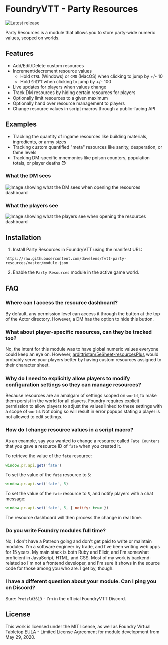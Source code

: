 # FoundryVTT - Party Resources

![Latest release](https://img.shields.io/github/v/release/davelens/fvtt-party-resources?style=for-the-badge)

Party Resources is a module that allows you to store party-wide numeric values,
scoped on worlds.

## Features
* Add/Edit/Delete custom resources
* Increment/decrement resource values
  * Hold `CTRL` (Windows) or `CMD` (MacOS) when clicking to jump by +/- 10
  * Hold `SHIFT` when clicking to jump by +/- 100
* Live updates for players when values change
* Track DM resources by hiding certain resources for players
* Optionally limit resources to a given maximum
* Optionally hand over resource management to players
* Change resource values in script macros through a public-facing API

## Examples
* Tracking the quantity of ingame resources like building materials, ingredients, or army sizes
* Tracking custom quantified "meta" resources like sanity, desperation, or fame levels
* Tracking DM-specific mnemonics like poison counters, population totals, or player deaths 😈

### What the DM sees
![Image showing what the DM sees when opening the resources dashboard](https://davelens.be/screenshots/party-resources-dm.jpg?t=1607638881)

### What the players see
![Image showing what the players see when opening the resources dashboard](https://davelens.be/screenshots/party-resources-players.jpg?t=1607638881)

## Installation
1. Install Party Resources in FoundryVTT using the manifest URL:
```
https://raw.githubusercontent.com/davelens/fvtt-party-resources/master/module.json
```
2. Enable the `Party Resources` module in the active game world.

## FAQ
### Where can I access the resource dashboard?

By default, any permission level can access it through the button at the top of the Actor directory. However, a DM has the option to hide this button.

### What about player-specific resources, can they be tracked too?

No, the intent for this module was to have global numeric values everyone could keep an eye on. However, [ardittristan/5eSheet-resourcesPlus](https://github.com/ardittristan/5eSheet-resourcesPlus) would probably serve your players better by having custom resources assigned to their character sheet.

### Why do I need to explicitly allow players to modify configuration settings so they can manage resources?

Because resources are an amalgam of settings scoped on `world`, to make them persist in the world for all players. Foundry requires explicit permission to allow players to adjust the values linked to these settings with a scope of `world`. Not doing so will result in error popups stating a player is not allowed to edit settings.

### How do I change resource values in a script macro?
As an example, say you wanted to change a resource called `Fate Counters` that you gave a resource ID of `fate` when you created it.

To retrieve the value of the `fate` resource:
```js
window.pr.api.get('fate')
```

To set the value of the `fate` resource to `5`:
```js
window.pr.api.set('fate', 5)
```

To set the value of the `fate` resource to `5`, and notify players with a chat
message:
```js
window.pr.api.set('fate', 5, { notify: true })
```

The resource dashboard will then process the change in real time.

### Do you write Foundry modules full time?

No, I don't have a Patreon going and don't get paid to write or maintain modules. I'm a software engineer by trade, and I've been writing web apps for 15 years. My main stack is both Ruby and Elixir, and I'm somewhat proficient in JavaScript, HTML, and CSS. Most of my work is backend-related so I'm not a frontend developer, and I'm sure it shows in the source code for those among you who are. I get by, though.

### I have a different question about your module. Can I ping you on Discord?

Sure: `Pretzl#3613` - I'm in the official FoundryVTT Discord.

## License
This work is licensed under the MIT license, as well as Foundry Virtual Tabletop EULA - Limited License Agreement for module development from May 29, 2020.
